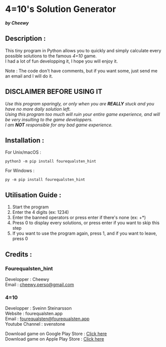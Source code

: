 # 4=10's Solution Generator

***by Cheewy***

## Description : 

This tiny program in Python allows you to quickly and simply calculate every possible solutions to the famous *4=10* game.</br>
I had a lot of fun developping it, I hope you will enjoy it.</br>

Note : The code don't have comments, but if you want some, just send me an email and I will do it.

## DISCLAIMER BEFORE USING IT

*Use this program sparingly, or only when you are **REALLY** stuck and you have no more daily solution left.*</br>
*Using this program too much will ruin your entire game experience, and will be very insulting to the game developpers.*</br>
*I am **NOT** responsible for any bad game experience.*</br>

## Installation :

For Unix/macOS :
```
python3 -m pip install fourequalsten_hint
```
For Windows :
```
py -m pip install fourequalsten_hint
```

## Utilisation Guide :

1. Start the program
2. Enter the 4 digits (ex: 1234)
3. Enter the banned operators or press enter if there's none (ex: +*)
4. Press 0 to display every solutions, or press enter if you want to skip this step
5. If you want to use the program again, press 1, and if you want to leave, press 0

## Credits :

### Fourequalsten_hint

Developper : Cheewy</br>
Email : cheewy.perso@gmail.com

### 4=10

Developper : Sveinn Steinarsson</br>
Website : fourequalsten.app</br>
Email : fourequalsten@fourequalsten.app</br>
Youtube Channel : svenstone</br>

Download game on Google Play Store : <a href="https://play.google.com/store/apps/details?id=app.fourequalsten.fourequalsten_app&hl=en_US&gl=US" target="_blank">Click here</a></br>
Download game on Apple Play Store : <a href="https://apps.apple.com/us/app/4-10/id1609871477" target="_blank">Click here</a>
